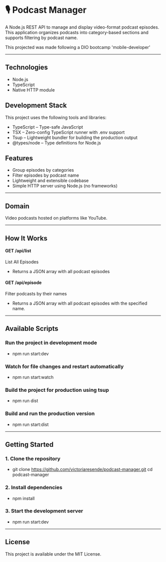 # 🎙️ Podcast Manager

A Node.js REST API to manage and display video-format podcast episodes. This application organizes podcasts into category-based sections and supports filtering by podcast name.

This projected was made following a DIO bootcamp 'mobile-developer'

---

## Technologies
- Node.js
- TypeScript
- Native HTTP module

## Development Stack
This project uses the following tools and libraries:

- TypeScript – Type-safe JavaScript
- TSX – Zero-config TypeScript runner with .env support
- Tsup – Lightweight bundler for building the production output
- @types/node – Type definitions for Node.js

## Features

- Group episodes by categories
- Filter episodes by podcast name
- Lightweight and extensible codebase
- Simple HTTP server using Node.js (no frameworks)

---

## Domain

Video podcasts hosted on platforms like YouTube.

---

## How It Works
#### GET /api/list
 List All Episodes
- Returns a JSON array with all podcast episodes

#### GET /api/episode
Filter podcasts by their names
- Returns a JSON array with all podcast episodes with the specified name. 

---
## Available Scripts

### Run the project in development mode
- npm run start:dev

### Watch for file changes and restart automatically
- npm run start:watch

### Build the project for production using tsup
- npm run dist

### Build and run the production version
- npm run start:dist

---

## Getting Started
### 1. Clone the repository
- git clone https://github.com/victoriaresende/podcast-manager.git
cd podcast-manager

### 2. Install dependencies
- npm install

### 3. Start the development server
- npm run start:dev

---

## License
This project is available under the MIT License.


